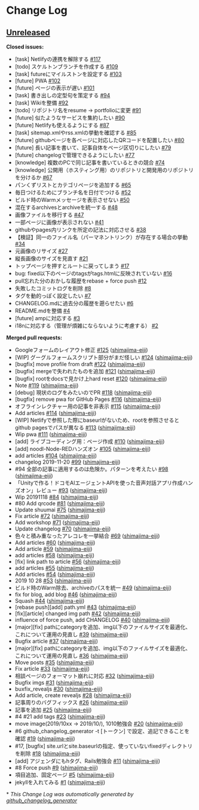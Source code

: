 # Change Log

## [Unreleased](https://github.com/shimajima-eiji/resume/tree/HEAD)

**Closed issues:**

- \[task\] Netlifyの連携を解除する [\#117](https://github.com/shimajima-eiji/resume/issues/117)
- \[todo\] スケルトンブランチを作成する [\#109](https://github.com/shimajima-eiji/resume/issues/109)
- \[task\] futureにマイルストンを設定する [\#103](https://github.com/shimajima-eiji/resume/issues/103)
- \[future\] PWA [\#102](https://github.com/shimajima-eiji/resume/issues/102)
- \[future\] ページの表示が遅い [\#101](https://github.com/shimajima-eiji/resume/issues/101)
- \[task\] 書き出しの定型句を策定する [\#94](https://github.com/shimajima-eiji/resume/issues/94)
- \[task\] Wikiを整備 [\#92](https://github.com/shimajima-eiji/resume/issues/92)
- \[todo\] リポジトリ名をresume -\> portfolioに変更 [\#91](https://github.com/shimajima-eiji/resume/issues/91)
- \[future\] 似たようなサービスを集約したい [\#90](https://github.com/shimajima-eiji/resume/issues/90)
- \[future\] Netlifyも使えるようにする [\#87](https://github.com/shimajima-eiji/resume/issues/87)
- \[task\] sitemap.xmlやrss.xmlの挙動を確認する [\#85](https://github.com/shimajima-eiji/resume/issues/85)
- \[future\] githubページを各ページに対応したQRコードを配置したい [\#80](https://github.com/shimajima-eiji/resume/issues/80)
- \[future\] 長い記事を書いて、記事自体をページ区切りにしたい [\#79](https://github.com/shimajima-eiji/resume/issues/79)
- \[future\] changelogで管理できるようにしたい [\#77](https://github.com/shimajima-eiji/resume/issues/77)
- \[knowledge\] 複数のPCで同じ記事を書いているときの競合 [\#74](https://github.com/shimajima-eiji/resume/issues/74)
- \[knowledge\] 公開用（ホスティング用）のリポジトリと開発用のリポジトリを分けるか [\#67](https://github.com/shimajima-eiji/resume/issues/67)
- パンくずリストとカテゴリページを追加する [\#65](https://github.com/shimajima-eiji/resume/issues/65)
- 毎日つけるためにブランチ名を日付でつける [\#52](https://github.com/shimajima-eiji/resume/issues/52)
- ビルド時のWarmメッセージを表示させない [\#50](https://github.com/shimajima-eiji/resume/issues/50)
- 混在するarchivesとarchiveを統一する [\#48](https://github.com/shimajima-eiji/resume/issues/48)
- 画像ファイルを移行する [\#47](https://github.com/shimajima-eiji/resume/issues/47)
- 一部ページに画像が表示されない [\#41](https://github.com/shimajima-eiji/resume/issues/41)
- githubやpages内リンクを所定の記法に対応させる [\#38](https://github.com/shimajima-eiji/resume/issues/38)
- 【検証】同一のファイル名（パーマネントリンク）が存在する場合の挙動 [\#34](https://github.com/shimajima-eiji/resume/issues/34)
- 元画像のリサイズ [\#27](https://github.com/shimajima-eiji/resume/issues/27)
- 縦長画像のサイズを見直す [\#21](https://github.com/shimajima-eiji/resume/issues/21)
- トップページを押すとルートに戻ってしまう [\#17](https://github.com/shimajima-eiji/resume/issues/17)
- bug: fixed以下のページのtagsがtags.htmlに反映されていない [\#16](https://github.com/shimajima-eiji/resume/issues/16)
- pull忘れた分のおかしな履歴をrebase + force push [\#12](https://github.com/shimajima-eiji/resume/issues/12)
- 失敗したコミットログを削除 [\#8](https://github.com/shimajima-eiji/resume/issues/8)
- タグを動的っぽく設定したい [\#7](https://github.com/shimajima-eiji/resume/issues/7)
- CHANGELOG.mdに過去分の履歴を遡らせたい [\#6](https://github.com/shimajima-eiji/resume/issues/6)
- README.mdを整備 [\#4](https://github.com/shimajima-eiji/resume/issues/4)
- \[future\] ampに対応する [\#3](https://github.com/shimajima-eiji/resume/issues/3)
- i18nに対応する（管理が煩雑にならないように考慮する） [\#2](https://github.com/shimajima-eiji/resume/issues/2)

**Merged pull requests:**

- Googleフォームのレイアウト修正 [\#125](https://github.com/shimajima-eiji/resume/pull/125) ([shimajima-eiji](https://github.com/shimajima-eiji))
- \[WIP\] グーグルフォームスクリプト部分がまだ怪しい [\#124](https://github.com/shimajima-eiji/resume/pull/124) ([shimajima-eiji](https://github.com/shimajima-eiji))
- \[bugfix\] move profile from draft [\#122](https://github.com/shimajima-eiji/resume/pull/122) ([shimajima-eiji](https://github.com/shimajima-eiji))
- \[bugfix\] mergeで失われたものを追加 [\#121](https://github.com/shimajima-eiji/resume/pull/121) ([shimajima-eiji](https://github.com/shimajima-eiji))
- \[bugfix\] rootをdocsで見かけ上hard reset [\#120](https://github.com/shimajima-eiji/resume/pull/120) ([shimajima-eiji](https://github.com/shimajima-eiji))
- Note [\#119](https://github.com/shimajima-eiji/resume/pull/119) ([shimajima-eiji](https://github.com/shimajima-eiji))
- \[debug\] 現状のログをみたいのでPR [\#118](https://github.com/shimajima-eiji/resume/pull/118) ([shimajima-eiji](https://github.com/shimajima-eiji))
- \[bugfix\] remove pwa for GitHub Pages [\#116](https://github.com/shimajima-eiji/resume/pull/116) ([shimajima-eiji](https://github.com/shimajima-eiji))
- オフラインレクチャー用の記事を非表示 [\#115](https://github.com/shimajima-eiji/resume/pull/115) ([shimajima-eiji](https://github.com/shimajima-eiji))
- Add articles [\#114](https://github.com/shimajima-eiji/resume/pull/114) ([shimajima-eiji](https://github.com/shimajima-eiji))
- \[WIP\] Netlifyで参照した際にbaseurlがないため、rootを参照させるとgithub pagesでパスが異なる [\#113](https://github.com/shimajima-eiji/resume/pull/113) ([shimajima-eiji](https://github.com/shimajima-eiji))
- Wip pwa [\#111](https://github.com/shimajima-eiji/resume/pull/111) ([shimajima-eiji](https://github.com/shimajima-eiji))
- \[add\] ライブコーディング用：ページ作成 [\#110](https://github.com/shimajima-eiji/resume/pull/110) ([shimajima-eiji](https://github.com/shimajima-eiji))
- \[add\] noodl-Node-REDハンズオン [\#105](https://github.com/shimajima-eiji/resume/pull/105) ([shimajima-eiji](https://github.com/shimajima-eiji))
- add articles [\#104](https://github.com/shimajima-eiji/resume/pull/104) ([shimajima-eiji](https://github.com/shimajima-eiji))
- changelog 2019-11-20 [\#99](https://github.com/shimajima-eiji/resume/pull/99) ([shimajima-eiji](https://github.com/shimajima-eiji))
- \#94 全部の記事に適用するのは危険か。パターンを考えたい [\#98](https://github.com/shimajima-eiji/resume/pull/98) ([shimajima-eiji](https://github.com/shimajima-eiji))
- 「Unityで作る！ドコモAIエージェントAPIを使った音声対話アプリ作成ハンズオン」レビュー [\#93](https://github.com/shimajima-eiji/resume/pull/93) ([shimajima-eiji](https://github.com/shimajima-eiji))
- Wip 20191118 [\#84](https://github.com/shimajima-eiji/resume/pull/84) ([shimajima-eiji](https://github.com/shimajima-eiji))
- \#80 Add qrcode [\#81](https://github.com/shimajima-eiji/resume/pull/81) ([shimajima-eiji](https://github.com/shimajima-eiji))
- Update shuumai [\#75](https://github.com/shimajima-eiji/resume/pull/75) ([shimajima-eiji](https://github.com/shimajima-eiji))
- Fix article [\#72](https://github.com/shimajima-eiji/resume/pull/72) ([shimajima-eiji](https://github.com/shimajima-eiji))
- Add workshop [\#71](https://github.com/shimajima-eiji/resume/pull/71) ([shimajima-eiji](https://github.com/shimajima-eiji))
- Update changelog [\#70](https://github.com/shimajima-eiji/resume/pull/70) ([shimajima-eiji](https://github.com/shimajima-eiji))
- 色々と積み重なったアレコレを一挙結合 [\#69](https://github.com/shimajima-eiji/resume/pull/69) ([shimajima-eiji](https://github.com/shimajima-eiji))
- Add articles [\#60](https://github.com/shimajima-eiji/resume/pull/60) ([shimajima-eiji](https://github.com/shimajima-eiji))
- Add article [\#59](https://github.com/shimajima-eiji/resume/pull/59) ([shimajima-eiji](https://github.com/shimajima-eiji))
- add articles [\#58](https://github.com/shimajima-eiji/resume/pull/58) ([shimajima-eiji](https://github.com/shimajima-eiji))
- \[fix\] link path to article [\#56](https://github.com/shimajima-eiji/resume/pull/56) ([shimajima-eiji](https://github.com/shimajima-eiji))
- add articles [\#55](https://github.com/shimajima-eiji/resume/pull/55) ([shimajima-eiji](https://github.com/shimajima-eiji))
- Add articles [\#54](https://github.com/shimajima-eiji/resume/pull/54) ([shimajima-eiji](https://github.com/shimajima-eiji))
- 2019 10 28 [\#53](https://github.com/shimajima-eiji/resume/pull/53) ([shimajima-eiji](https://github.com/shimajima-eiji))
- ビルド時のWarm除去、archiveのパスを統一 [\#49](https://github.com/shimajima-eiji/resume/pull/49) ([shimajima-eiji](https://github.com/shimajima-eiji))
- fix for blog, add blog [\#46](https://github.com/shimajima-eiji/resume/pull/46) ([shimajima-eiji](https://github.com/shimajima-eiji))
- Squash [\#44](https://github.com/shimajima-eiji/resume/pull/44) ([shimajima-eiji](https://github.com/shimajima-eiji))
- \[rebase push\]\[add\] path.yml [\#43](https://github.com/shimajima-eiji/resume/pull/43) ([shimajima-eiji](https://github.com/shimajima-eiji))
- \[fix\]\[article\] changed img path [\#42](https://github.com/shimajima-eiji/resume/pull/42) ([shimajima-eiji](https://github.com/shimajima-eiji))
- influence of force push, add CHANGELOG [\#40](https://github.com/shimajima-eiji/resume/pull/40) ([shimajima-eiji](https://github.com/shimajima-eiji))
- \[major\]\[fix\] pathにcategoryを追加、img以下のファイルサイズを最適化、これについて運用の見直し [\#39](https://github.com/shimajima-eiji/resume/pull/39) ([shimajima-eiji](https://github.com/shimajima-eiji))
- Bugfix article [\#37](https://github.com/shimajima-eiji/resume/pull/37) ([shimajima-eiji](https://github.com/shimajima-eiji))
- \[major\]\[fix\] pathにcategoryを追加、img以下のファイルサイズを最適化、これについて運用の見直し [\#36](https://github.com/shimajima-eiji/resume/pull/36) ([shimajima-eiji](https://github.com/shimajima-eiji))
- Move posts [\#35](https://github.com/shimajima-eiji/resume/pull/35) ([shimajima-eiji](https://github.com/shimajima-eiji))
- Fix article [\#33](https://github.com/shimajima-eiji/resume/pull/33) ([shimajima-eiji](https://github.com/shimajima-eiji))
- 相談ページのフォーマット崩れに対応 [\#32](https://github.com/shimajima-eiji/resume/pull/32) ([shimajima-eiji](https://github.com/shimajima-eiji))
- Bugfix imgs [\#31](https://github.com/shimajima-eiji/resume/pull/31) ([shimajima-eiji](https://github.com/shimajima-eiji))
- buxfix\_revealjs [\#30](https://github.com/shimajima-eiji/resume/pull/30) ([shimajima-eiji](https://github.com/shimajima-eiji))
- Add article, create revealjs [\#28](https://github.com/shimajima-eiji/resume/pull/28) ([shimajima-eiji](https://github.com/shimajima-eiji))
- 記事周りのバグフィックス [\#26](https://github.com/shimajima-eiji/resume/pull/26) ([shimajima-eiji](https://github.com/shimajima-eiji))
- 記事を追加 [\#25](https://github.com/shimajima-eiji/resume/pull/25) ([shimajima-eiji](https://github.com/shimajima-eiji))
- \#4 \#21 add tags [\#23](https://github.com/shimajima-eiji/resume/pull/23) ([shimajima-eiji](https://github.com/shimajima-eiji))
- move image\(2019/10xx -\> 2019/10/\), 1010勉強会 [\#20](https://github.com/shimajima-eiji/resume/pull/20) ([shimajima-eiji](https://github.com/shimajima-eiji))
- \#6 github\_changelog\_generator -t \[トークン\] で設定、追記できることを確認 [\#19](https://github.com/shimajima-eiji/resume/pull/19) ([shimajima-eiji](https://github.com/shimajima-eiji))
- \#17, \[bugfix\] site.urlとsite.baseurlの指定、使っていないfixedディレクトリを削除 [\#18](https://github.com/shimajima-eiji/resume/pull/18) ([shimajima-eiji](https://github.com/shimajima-eiji))
- \[add\] アジェンダにもhタグ、Rails勉強会 [\#11](https://github.com/shimajima-eiji/resume/pull/11) ([shimajima-eiji](https://github.com/shimajima-eiji))
- \#8 Force push [\#9](https://github.com/shimajima-eiji/resume/pull/9) ([shimajima-eiji](https://github.com/shimajima-eiji))
- 項目追加、固定ページ [\#5](https://github.com/shimajima-eiji/resume/pull/5) ([shimajima-eiji](https://github.com/shimajima-eiji))
- jekyllを入れてみる [\#1](https://github.com/shimajima-eiji/resume/pull/1) ([shimajima-eiji](https://github.com/shimajima-eiji))



\* *This Change Log was automatically generated by [github_changelog_generator](https://github.com/skywinder/Github-Changelog-Generator)*